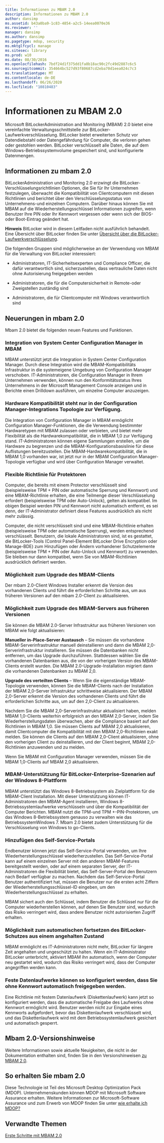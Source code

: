 ```yaml
---
title: Informationen zu MBAM 2.0
description: Informationen zu MBAM 2.0
author: dansimp
ms.assetid: b43a0ba9-1c83-4854-a2c5-14eea0070e36
ms.reviewer: ''
manager: dansimp
ms.author: dansimp
ms.pagetype: mdop, security
ms.mktglfcycl: manage
ms.sitesec: library
ms.prod: w10
ms.date: 08/30/2016
ms.openlocfilehash: 7bdf24d1f375dd1fa8b18ac90c2fc49d2887c6c5
ms.sourcegitcommit: 354664bc527d93f80687cd2eba70d1eea024c7c3
ms.translationtype: MT
ms.contentlocale: de-DE
ms.lasthandoff: 06/26/2020
ms.locfileid: "10810483"
---
```

# Informationen zu MBAM 2.0


Microsoft BitLockerAdministration and Monitoring (MBAM) 2.0 bietet eine vereinfachte Verwaltungsschnittstelle zur BitLocker-Laufwerkverschlüsselung. BitLocker bietet erweiterten Schutz vor Datendiebstahl oder Datengefährdung für Computer, die verloren gehen oder gestohlen werden. BitLocker verschlüsselt alle Daten, die auf dem Windows-Betriebssystemvolume gespeichert sind, und konfigurierte Datenmengen.

## Informationen zu mbam 2.0


BitLockerAdministration und Monitoring 2.0 erzwingt die BitLocker-Verschlüsselungsrichtlinien Optionen, die Sie für Ihr Unternehmen festzulegen, überwacht die Kompatibilität von Clientcomputern mit diesen Richtlinien und berichtet über den Verschlüsselungsstatus von Unternehmens-und einzelnen Computern. Darüber hinaus können Sie mit MBAM auf die Wiederherstellungsschlüssel Informationen zugreifen, wenn Benutzer Ihre PIN oder Ihr Kennwort vergessen oder wenn sich der BIOS-oder Boot-Eintrag geändert hat.

**Hinweis**  BitLocker wird in diesem Leitfaden nicht ausführlich behandelt. Eine Übersicht über BitLocker finden Sie unter [Übersicht über die BitLocker-Laufwerkverschlüsselung](https://go.microsoft.com/fwlink/p/?LinkId=225013).

 

Die folgenden Gruppen sind möglicherweise an der Verwendung von MBAM für die Verwaltung von BitLocker interessiert:

-   Administratoren, IT-Sicherheitsexperten und Compliance Officer, die dafür verantwortlich sind, sicherzustellen, dass vertrauliche Daten nicht ohne Autorisierung freigegeben werden

-   Administratoren, die für die Computersicherheit in Remote-oder Zweigstellen zuständig sind

-   Administratoren, die für Clientcomputer mit Windows verantwortlich sind

## <a href="" id="what-s-new-in-mbam-2-0"></a>Neuerungen in mbam 2.0


Mbam 2.0 bietet die folgenden neuen Features und Funktionen.

### Integration von System Center Configuration Manager in MBAM

MBAM unterstützt jetzt die Integration in System Center Configuration Manager. Durch diese Integration wird die MBAM-Kompatibilitäts Infrastruktur in die systemeigene Umgebung von Configuration Manager verschoben. IT-Administratoren, die Configuration Manager in Ihrem Unternehmen verwenden, können nun den Konformitätsstatus Ihres Unternehmens in der Microsoft Management Console anzeigen und in Berichte einen Drilldown ausführen, um einzelne Computer anzuzeigen.

### Hardware Kompatibilität steht nur in der Configuration Manager-Integrations Topologie zur Verfügung.

Die Integration von Configuration Manager in MBAM ermöglicht Configuration Manager-Funktionen, die die Verwendung bestimmter Hardwaretypen mit MBAM zulassen oder verbieten, und bietet mehr Flexibilität als die Hardwarekompatibilität, die in MBAM 1,0 zur Verfügung stand. IT-Administratoren können eigene Sammlungen erstellen, um die Hardware zu begrenzen und die MBAM-Konfigurationsbasislinie für diese Auflistungen bereitzustellen. Die MBAM-Hardwarekompatibilität, die in MBAM 1,0 vorhanden war, ist jetzt nur in der MBAM Configuration Manager-Topologie verfügbar und wird über Configuration Manager verwaltet.

### Flexible Richtlinie für Protektoren

Computer, die bereits mit einem Protector verschlüsselt sind (beispielsweise TPM + PIN oder automatische Sperrung und Kennwort) und eine MBAM-Richtlinie erhalten, die eine Teilmenge dieser Verschlüsselung erfordert (beispielsweise TPM oder Auto-Unlock), gelten als kompatibel. Im obigen Beispiel werden PIN und Kennwort nicht automatisch entfernt, es sei denn, der IT-Administrator definiert diese Features ausdrücklich als nicht mehr zulässig.

Computer, die nicht verschlüsselt sind und eine MBAM-Richtlinie erhalten (beispielsweise TPM oder automatische Sperrung), werden entsprechend verschlüsselt. Benutzern, die lokale Administratoren sind, ist es gestattet, die BitLocker-Tools (Control Panel-Element BitLocker Drive Encryption oder Manage-BDE) zum Hinzufügen oder Ändern vorhandener Schutzelemente (beispielsweise TPM + PIN oder Auto-Unlock und Kennwort) zu verwenden. Sie bleiben nur dann kompatibel, wenn Sie von MBAM-Richtlinien ausdrücklich definiert werden.

### Möglichkeit zum Upgrade des MBAM-Clients

Der mbam 2.0-Client Windows Installer erkennt die Version des vorhandenen Clients und führt die erforderlichen Schritte aus, um aus früheren Versionen auf den mbam 2.0-Client zu aktualisieren.

### Möglichkeit zum Upgrade des MBAM-Servers aus früheren Versionen

Sie können die MBAM 2.0-Server Infrastruktur aus früheren Versionen von MBAM wie folgt aktualisieren:

**Manueller in-Place-Server Austausch** – Sie müssen die vorhandene MBAM-Serverinfrastruktur manuell deinstallieren und dann die MBAM 2,0-Serverinfrastruktur installieren. Sie müssen die Datenbanken nicht entfernen, um das Upgrade durchzuführen. Stattdessen wählen Sie die vorhandenen Datenbanken aus, die von der vorherigen Version des MBAM-Clients erstellt wurden. Die MBAM 2.0-Upgrade-Installation migriert dann die vorhandenen Datenbanken zu MBAM 2,0.

**Upgrade des verteilten Clients** – Wenn Sie die eigenständige MBAM-Topologie verwenden, können Sie die MBAM-Clients nach der Installation der MBAM 2,0-Server Infrastruktur schrittweise aktualisieren. Der MBAM 2,0-Server erkennt die Version des vorhandenen Clients und führt die erforderlichen Schritte aus, um auf den 2,0-Client zu aktualisieren.

Nachdem Sie die MBAM 2,0-Serverinfrastruktur aktualisiert haben, melden MBAM 1,0-Clients weiterhin erfolgreich an den MBAM 2,0-Server, indem Sie Wiederherstellungsdaten überwachen, aber die Compliance basiert auf den Richtlinien in MBAM 1,0. Sie müssen Clients auf MBAM 2,0 aktualisieren, damit Clientcomputer die Kompatibilität mit den MBAM 2,0-Richtlinien exakt melden. Sie können die Clients auf den MBAM 2,0-Client aktualisieren, ohne den vorherigen Client zu deinstallieren, und der Client beginnt, MBAM 2,0-Richtlinien anzuwenden und zu melden.

Wenn Sie MBAM mit Configuration Manager verwenden, müssen Sie die MBAM 1,0-Clients auf MBAM 2,0 aktualisieren.

### <a href="" id="mbam-support-for-bitlocker-s-enterprise-scenarios-on-the-windows-8-platform"></a>MBAM-Unterstützung für BitLocker-Enterprise-Szenarien auf der Windows 8-Plattform

MBAM unterstützt das Windows 8-Betriebssystem als Zielplattform für die MBAM-Client Installation. Mit dieser Unterstützung können IT-Administratoren den MBAM-Agent installieren, Windows 8-Betriebssystemlaufwerke verschlüsseln und über die Kompatibilität der Computer Berichten. MBAM nutzt die TPM-und TPM +-PIN-Protektoren, um das Windows 8-Betriebssystem genauso zu verwalten wie das BetriebssystemWindows 7. Mbam 2.0 bietet zudem Unterstützung für die Verschlüsselung von Windows to go-Clients.

### Hinzufügen des Self-Service-Portals

Endbenutzer können jetzt das Self-Service-Portal verwenden, um Ihre Wiederherstellungsschlüssel wiederherzustellen. Das Self-Service-Portal kann auf einem einzelnen Server mit den anderen MBAM-Features bereitgestellt werden, oder auf einem separaten Server, der IT-Administratoren die Flexibilität bietet, das Self-Server-Portal den Benutzern nach Bedarf verfügbar zu machen. Nachdem das Self-Service-Portal Benutzer authentifiziert hat, müssen die Benutzer nur die ersten acht Ziffern der Wiederherstellungsschlüssel-ID eingeben, um den Wiederherstellungsschlüssel zu erhalten.

MBAM sichert auch den Schlüssel, indem Benutzer die Schlüssel nur für die Computer wiederherstellen können, auf denen Sie Benutzer sind, wodurch das Risiko verringert wird, dass andere Benutzer nicht autorisierten Zugriff erhalten.

### Möglichkeit zum automatischen fortsetzen des BitLocker-Schutzes aus einem angehalten Zustand

MBAM ermöglicht es IT-Administratoren nicht mehr, BitLocker für längere Zeit angehalten und ungeschützt zu halten. Wenn ein IT-Administrator BitLocker unterbricht, aktiviert MBAM ihn automatisch, wenn der Computer neu gestartet wird, wodurch das Risiko verringert wird, dass der Computer angegriffen werden kann.

### Feste Datenlaufwerke können so konfiguriert werden, dass Sie ohne Kennwort automatisch freigegeben werden.

Eine Richtlinie mit festem Datenlaufwerk (Diskettenlaufwerk) kann jetzt so konfiguriert werden, dass die automatische Freigabe des Laufwerks ohne Kennwort ermöglicht wird. Benutzer werden nicht zur Eingabe eines Kennworts aufgefordert, bevor das Diskettenlaufwerk verschlüsselt wird, und das Diskettenlaufwerk wird mit dem Betriebssystemlaufwerk gesichert und automatisch gesperrt.

## <a href="" id="---------mbam-2-0-release-notes"></a> Mbam 2.0-Versionshinweise


Weitere Informationen sowie aktuelle Neuigkeiten, die nicht in der Dokumentation enthalten sind, finden Sie in den Versionshinweisen [zu MBAM 2,0](release-notes-for-mbam-20-mbam-2.md).

## So erhalten Sie mbam 2.0


Diese Technologie ist Teil des Microsoft Desktop Optimization Pack (MDOP). Unternehmenskunden können MDOP mit Microsoft Software Assurance erhalten. Weitere Informationen zur Microsoft-Software Assurance und zum Erwerb von MDOP finden Sie unter [wie erhalte ich MDOP?](https://go.microsoft.com/fwlink/p/?LinkId=322049)

## Verwandte Themen


[Erste Schritte mit MBAM 2.0](getting-started-with-mbam-20-mbam-2.md)

 

 





